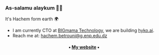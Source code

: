 ### As-salamu alaykum 👋🏽

It's Hachem form earth 🌍

- I am currently CTO at <a href="https://github.com/bigmama-technology/">BIGmama Technology</a>, we are building <a href="https://hyko.ai/">hyko.ai</a>.
- Reach me at: hachem.betrouni@g.enp.edu.dz

<h4 align="center">
▪︎ <a href="https://www.1hachem.xyz">My website</a> ▪︎
</h4>

